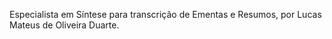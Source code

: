 Especialista em Síntese para transcrição de Ementas e Resumos, por Lucas Mateus de Oliveira Duarte.
